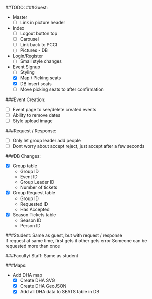 ##TODO:
###Guest:
* Master
  * [ ] Link in picture header

* Index
  * [ ] Logout button top
  * [ ] Carousel
  * [ ] Link back to PCCI
  * [ ] Pictures - DB

* Login/Register
  * [ ] Small style changes

* Event Signup
  * [ ] Styling
  * [X] Map / Picking seats
  * [X] DB insert seats
  * [ ] Move picking seats to after confirmation

###Event Creation:
* [ ] Event page to see/delete created events
* [ ] Ability to remove dates
* [ ] Style upload image

###Request / Response:
* [ ] Only let group leader add people
* [ ] Dont worry about accept reject, just accept after a few seconds

###DB Changes:
* [X] Group table
  * Group ID
  * Event ID
  * Group Leader ID
  * Number of tickets
* [X] Group Request table
  * Group ID
  * Requested ID
  * Has Accepted
* [X] Season Tickets table
  * Season ID
  * Person ID

###Student:
Same as guest, but with request / response  
If request at same time, first gets it other gets error
Someone can be requested more than once

###Faculty/ Staff:
Same as student

###Maps:
  * Add DHA map
    * [X] Create DHA SVG
    * [X] Create DHA GeoJSON
    * [X] Add all DHA data to SEATS table in DB
